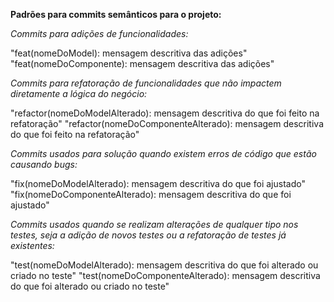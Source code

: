 **Padrões para commits semânticos para o projeto:**

_Commits para adições de funcionalidades:_

"feat(nomeDoModel): mensagem descritiva das adições"
"feat(nomeDoComponente): mensagem descritiva das adições"

_Commits para refatoração de funcionalidades que não impactem diretamente a lógica do negócio:_

"refactor(nomeDoModelAlterado): mensagem descritiva do que foi feito na refatoração"
"refactor(nomeDoComponenteAlterado): mensagem descritiva do que foi feito na refatoração"

_Commits usados para solução quando existem erros de código que estão causando bugs:_

"fix(nomeDoModelAlterado): mensagem descritiva do que foi ajustado"
"fix(nomeDoComponenteAlterado): mensagem descritiva do que foi ajustado"

_Commits usados quando se realizam alterações de qualquer tipo nos testes, seja a adição de novos testes ou a refatoração de testes já existentes:_

"test(nomeDoModelAlterado): mensagem descritiva do que foi alterado ou criado no teste"
"test(nomeDoComponenteAlterado): mensagem descritiva do que foi alterado ou criado no teste"
